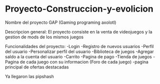 # Proyecto-Construccion-y-evolicion
Nombre del proyecto GAP (Gaming programing axolotl)



Descripcion general:
El proyecto consiste en la venta de videojuegos y la gestion de mods de los mismos juegos 

Funcionalidades del proyecto:
-Login
-Registro de nuevos usuarios
-Perfil del usuario
-Personalizar perfil del usuario
-Biblioteca de juegos
-Agregar saldo a la cuenta del usuario
-Carrito
-Pagina de pago
-Tienda de juegos
-Pagina de cada juego con su informacion (Foro de cada juego)
-pagina principal de ofertas destacadas

Ya llegaron las pipshash
